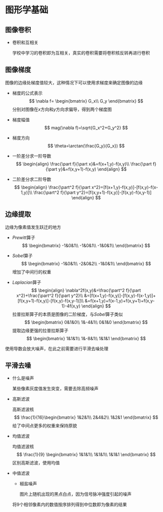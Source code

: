 # 图形学基础

## 图像卷积

- 卷积和互相关

  学校中学习的卷积即为互相关，真实的卷积需要将卷积核反转再进行卷积

## 图像梯度

图像的边缘处梯度值较大，这种情况下可以使用求梯度来确定图像的边缘

- 梯度的公式表示
  $$
  \nabla f=
  \begin{bmatrix}
  G_x\\
  G_y
  \end{bmatrix}
  $$
  分别对图像在$x$方向和$y$方向求偏导，得到两个梯度图

- 梯度幅值
  $$
  mag(\nabla f)=\sqrt{G_x^2+G_y^2}
  $$

- 梯度方向
  $$
  \theta=\arctan(\frac{G_y}{G_x})
  $$

- 一阶差分求一阶导数
  $$
  \begin{align}
  \frac{\part f}{\part x}&=f(x+1,y)-f(x,y)\\
  \frac{\part f}{\part y}&=f(x,y+1)-f(x,y)
  \end{align}
  $$

- 二阶差分求二阶导数
  $$
  \begin{align}
  \frac{\part^2 f}{\part x^2}=[f(x+1,y)-f(x,y)]-[f(x,y)-f(x-1,y)]\\
  \frac{\part^2 f}{\part y^2}=[f(x,y+1)-f(x,y)]-[f(x,y)-f(x,y-1)]
  \end{align}
  $$

## 边缘提取

边缘为像素值发生跃迁的地方

- $Prewitt$算子
  $$
  \begin{bmatrix}
  -1&0&1\\
  -1&0&1\\
  -1&0&1\\
  \end{bmatrix}
  $$

- $Sobel$算子
  $$
  \begin{bmatrix}
  -1&0&1\\
  -2&0&2\\
  -1&0&1\\
  \end{bmatrix}
  $$
  增加了中间行的权重

- $Laplacian$算子
  $$
  \begin{align}
  \nabla^2f(x,y)&=\frac{\part^2 f}{\part x^2}+\frac{\part^2 f}{\part y^2}\\
  &=[f(x+1,y)-f(x,y)]-[f(x,y)-f(x-1,y)]+[f(x,y+1)-f(x,y)]-[f(x,y)-f(x,y-1)]\\
  &=f(x+1,y)+f(x-1,y)+f(x,y+1)+f(x,y-1)-4f(x,y)
  \end{align}
  $$
  拉普拉斯算子的本质是图像的二阶梯度，与$Sobel$算子类似
  $$
  \begin{bmatrix}
  0&1&0\\
  1&-4&1\\
  0&1&0
  \end{bmatrix}
  $$
  提取边缘更强的拉普拉斯算子
  $$
  \begin{bmatrix}
  1&1&1\\
  1&-8&1\\
  1&1&1
  \end{bmatrix}
  $$

使用导数会放大噪声，在此之前需要进行平滑去噪处理

## 平滑去噪

- 什么是噪声

  某些像素灰度值发生突变，需要去除高频噪声

- 高斯滤波

  高斯滤波核
  $$
  \frac{1}{16}\begin{bmatrix}
  1&2&1\\
  2&4&2\\
  1&2&1
  \end{bmatrix}
  $$
  给了中间点更多的权重来保持原貌

- 均值滤波

  均值滤波核
  $$
  \frac{1}{9}
  \begin{bmatrix}
  1&1&1\\
  1&1&1\\
  1&1&1
  \end{bmatrix}
  $$
  区别高斯滤波，使用均值

- 中值滤波

  - 椒盐噪声

    图片上随机出现的黑点白点，因为信号脉冲强度引起的噪声

  将9个相邻像素内的数值按序排列得到中位数即为像素的结果
